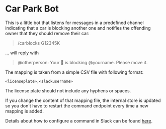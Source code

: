 # Car Park Bot

This is a little bot that listens for messages in a predefined channel
indicating that a car is blocking another one and notifies the offending owner
that they should remove their car:

> /carblocks G12345K

... will reply with

> @otherperson: Your :car: is blocking @yourname. Please move it.

The mapping is taken from a simple CSV file with following format:

```
<licenseplate>,<slackusername>
```

The license plate should not include any hyphens or spaces.

If you change the content of that mapping file, the internal store is updated so
you don't have to restart the command endpoint every time a new mapping is added.

Details about how to configure a command in Slack can be found [here](https://api.slack.com/slash-commands).
